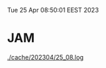 Tue 25 Apr 08:50:01 EEST 2023
# JAM
<a href='./cache/202304/25_08.log'>./cache/202304/25_08.log</a>
